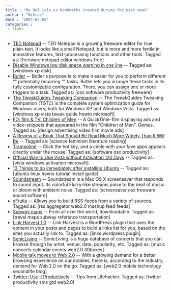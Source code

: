 ```yaml
---
title : "My Del.icio.us bookmarks created during the past week"
author : "Niklas"
date : "2007-03-02"
categories : 
 - links
---
```


- [TED Notepad](http://jsimlo.sk/notepad/ "http://jsimlo.sk/notepad/") -- TED Notepad is a growing freeware editor for true plain-text. It looks like a small Notepad, but is more and more fertile in innovative features, text-processing functions and other tools. Tagged as: \[freeware notepad editor windows free\]
- [Disable Windows low disk space warning in one line](http://www.downloadsquad.com/2007/02/23/disable-windows-low-disk-space-warning-in-one-line/ "http://www.downloadsquad.com/2007/02/23/disable-windows-low-disk-space-warning-in-one-line/") -- Tagged as: \[windows xp disk\]
- [Butler](http://www.manytricks.com/butler/ "http://www.manytricks.com/butler/") -- Butler's purpose is to make it easier for you to perform different “” potentially recurring “” tasks. Butler lets you arrange these tasks in its fully customizable configuration. There, you can assign one or more triggers to a task. Tagged as: \[osx software productivity freeware\]
- [The TweakGuides Tweaking Companion](http://www.tweakguides.com/TGTC.html "http://www.tweakguides.com/TGTC.html") -- The TweakGuides Tweaking Companion (TGTC) is the complete system optimization guide for Windows users, both for Windows XP and Windows Vista. Tagged as: \[windows xp vista tweak guide howto microsoft\]
- [FO: film & TV: Children of Men](http://www.foreignoffice.com/projekts/movies/movie_com.htm "http://www.foreignoffice.com/projekts/movies/movie_com.htm") -- A QuickTime-film displaying ads and video-snippets that appeared in the film "Children of Men". Genius. Tagged as: \[design advertising video film movie ads\]
- [A Review of a Book That Should Be Read Much More Widely Than It Will Be](http://pyre.third-bit.com/blog/archives/847.html "http://pyre.third-bit.com/blog/archives/847.html") -- Tagged as: \[science feminism literature reading\]
- [Trampoline](http://www.old-jewel.com/trampoline/ "http://www.old-jewel.com/trampoline/") -- Click the hot key, and a circle with your fave apps appears directly under the mouse. Tagged as: \[software osx productivity\]
- [Official Way to Use Vista without Activation 120 Days](http://www.neowin.net/index.php?act=view&id=38289 "http://www.neowin.net/index.php?act=view&id=38289") -- Tagged as: \[vista windows activation microsoft\]
- [13 Things to do immediately after installing Ubuntu](http://linuxondesktop.blogspot.com/2007/02/13-things-to-do-immediately-after.html "http://linuxondesktop.blogspot.com/2007/02/13-things-to-do-immediately-after.html") -- Tagged as: \[ubuntu linux howto tutorial install guide\]
- [Soundstream](http://www.pcheese.net/software/soundstream/index.html "http://www.pcheese.net/software/soundstream/index.html") -- Soundstream is a Mac OS X screensaver that responds to sound input. Its colorful Flurry-like streams pulse to the beat of music or bloom with ambient noise. Tagged as: \[screensaver osx freeware sound software\]
- [xFruits](http://www.xfruits.com/ "http://www.xfruits.com/") -- Allows you to build RSS-feeds from a variety of sources. Tagged as: \[rss aggregator web2.0 mashup feed feeds\]
- [Subway maps](http://www.amadeus.net/home/new/subwaymaps/en/index.htm# "http://www.amadeus.net/home/new/subwaymaps/en/index.htm#") -- From all over the world, downloadable. Tagged as: \[travel maps subway reference transportation\]
- [Link Harvest 1.0](http://alexking.org/blog/2007/02/26/link-harvest-10 "http://alexking.org/blog/2007/02/26/link-harvest-10") -- Link Harvest is a WordPress plugin that uses the content in your posts and pages to build a links list for you, based on the sites you actually link to. Tagged as: \[links wordpress plugin\]
- [SonicLiving](http://sonicliving.com/ "http://sonicliving.com/") -- SonicLiving is a huge database of concerts that you can browse through by artist, venue, date, popularity, etc. Tagged as: \[music concerts calendar events web2.0 30boxes\]
- [Mobile talk moves to Web 2.0](http://news.bbc.co.uk/2/hi/programmes/click_online/6389469.stm "http://news.bbc.co.uk/2/hi/programmes/click_online/6389469.stm") -- With a growing demand for a better browsing experience on our mobiles, there is, according to the industry, demand for Web 2.0 on the go. Tagged as: \[web2.0 mobile technology secondlife blog\]
- [Twitter: Use it Productively](http://www.lifehack.org/articles/lifehack/twitter-use-it-productively.html "http://www.lifehack.org/articles/lifehack/twitter-use-it-productively.html") -- Tips from Lifehacker. Tagged as: \[twitter productivity sms gtd web2.0\]
